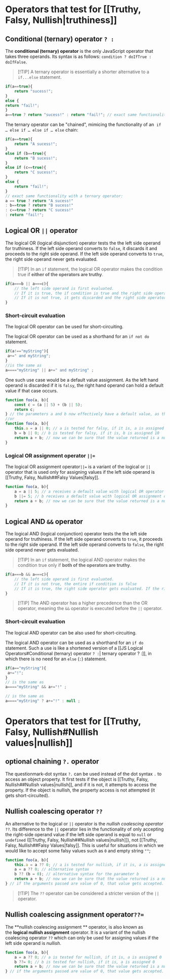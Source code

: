 # Operators that test for [[Truthy, Falsy, Nullish|truthiness]]

## Conditional (ternary) operator ` ? : `

The **conditional (ternary) operator** is the only JavaScript operator that takes three operands.
Its syntax is as follows: `condition ? doIfTrue : doIfFalse`. 
>[!TIP] A ternary operator is essentially a shorter alternative to a `if...else` statement.

```js
if(a==true){
	return "sucess!";
}
else {
return "fail!";
}
a==true ? return "sucess!" : return "fail!"; // exact same functionality as the if..else statement
```

The ternary operator can be "chained", mimicing the functionality of an  `if … else if … else if … else` chain:

```js
if(a==true){
	return "A sucess!";
}
else if (b==true){
	return "B sucess!";
}
else if (c==true){
	return "C sucess!";
}
else {
	return "fail!";
}
// exact same functionality with a ternary operator:
a == true ? return "A sucess!"
: b==true ? return "B sucess!"
: c==true ? return "C sucess!"
: return "fail!";
```

## Logical OR <code>||</code> operator

The logical OR (logical disjunction) operator tests the the left side operand for truthiness. 
If the left side operand converts to `false`, it discards it and proceeds to the right side operand.
If the left side operand converts to `true`, the right side operand never gets evaluated.

>[!TIP] In an `if` statement, the logical OR operator makes the condition true if **either of the operators are truthy**.

```js
if(a===b || a===c){
	// the left side operand is first evaluated. 
	// If it is true, the if condition is true and the right side operator does not get evaluated.
	// If it is not true, it gets discarded and the right side operator is evaluated. If the right side operator is true, the if condition is true, otherwise it is false.
}
```

### Short-circuit evaluation

The logical OR operator can be used for short-circuiting.

The logical OR operator can be used as a shorthand for an `if not do` statement. 

```js
if(a!=="myString"){
 a+=" and myString";
}
//is the same as
a===="myString" || a+=" and myString" ;
```

One such use case would be a default value assignment.  As the left hand operand is discarded if it is `falsy`, the right hand operand can hold a default value if that case occurs.

```js
function foo(a, b){
	const c = (a || 5) + (b || 5);
	return c;
} // the parameters a and b now effectively have a default value, as they are first tested for falsiness and then given the value of zero if that is the case
//or
function foo(a, b){
	this.a = a || 0; // a is tested for falsy, if it is, a is assigned 10
	b = b || 0; // b is tested for falsy, if it is, b is assigned 10
	return a + b; // now we can be sure that the value returned is a number
} 
```

### Logical OR assignment operator <code>||=</code>

The logical OR assignment operator`||=` is a variant of the logical or `||` operator that is used only for assigning values if the left side operand is [[Truthy, Falsy, Nullish##Falsy Values|falsy]].

```js
function foo(a, b){
	a = a || 5; // a receives a default value with logical OR operator
	b ||= 5; // b receives a default value with logical OR assignment operator
	return a + b; // now we can be sure that the value returned is a number
} 
```


## Logical AND <code>&&</code> operator

The logical AND (logical conjunction) operator tests the the left side operand for truthiness. 
If the left side operand converts to `true`, it proceeds to the right side operand.
If the left side operand converts to `false`, the right side operand never gets evaluated.

>[!TIP] In an `if` statement, the logical AND operator makes the condition true only if **both of the operators are truthy**.

```js
if(a===b && a===c){
	// the left side operand is first evaluated. 
	// If it is not true, the entire if condition is false
	// If it is true, the right side operator gets evaluated. If the right side operator is true, the entire if condition is true. If the right side operator is false, the entire if condition is false.
}
```

>[!TIP] The AND operator has a higher precedence than the OR operator, meaning the `&&` operator is executed before the `||` operator.

### Short-circuit evaluation

The logical AND operator can be also used for short-circuiting.

The logical AND operator can be used as a shorthand for an `if do` statement. Such a use is like a shortened version of a [[JS Logical Operators#Conditional (ternary) operator ` ? : `| ternary operator ? :]], in which there is no need for an `else` (`:`) statement.

```js
if(a=="myString"){
 a+="!";
}
// is the same as
a===="myString" && a+="!" ;

// is the same as
a===="myString" ? a+="!" : null ;
```

# Operators that test for [[Truthy, Falsy, Nullish#Nullish values|nullish]]

## optional chaining `?.` operator

The questionmark-dot syntax `?.` can be used instead of the dot syntax `.` to access an object property.  It first tests if the object is [[Truthy, Falsy, Nullish##Nullish values|nullish]], and if it is not, it attempts to access the property. If the object is nullish, the property access is not attempted (it gets short-circuited).

## Nullish coalescing operator `??`

An alternative to the logical or `||` operator is the *nullish coalescing operator* `??`.
Its difference to the `||` operator lies in the functionality of only accepting the right-side operand value if the left side operand is equal to `null` or `undefined` ([[Truthy, Falsy, Nullish##Nullish values|nullish]]), not [[Truthy, Falsy, Nullish##Falsy Values|falsy]]. This is useful for situations in which we would like to accept some falsy values such as `0` and empty string `""`; 

```js
function foo(a, b){
	this.a = a ?? 0; // a is tested for nullish, if it is, a is assigned 0
	a = a ?? 0; // alternative syntax 
	b ?? (b = 0); // alternative syntax for the parameter b
	return a + b; // now we can be sure that the value returned is a number
} // if the arguments passed are value of 0, that value gets accepted. Only if null or undefined are passed, the value of 5 is used
```

>[!TIP] The `??` operator can be considered a stricter version of the `||` operator.

## Nullish coalescing assignment operator`??=`

The **nullish coalescing assignment ** operator, is also known as the **logical nullish assignment** operator. It is a variant of the nullish coalescing operator `??` which can only be used for assigning values if the left side operand is *nullish*.

```js
function foo(a, b){
	a = a ?? 0; // a is tested for nullish, if it is, a is assigned 0
	b ??= 0; // b is tested for nullish, if it is, a is assigned 0
	return a + b; // now we can be sure that the value returned is a number
} // if the arguments passed are value of 0, that value gets accepted. Only if null or undefined are passed, the value of 5 is used
